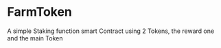 # FarmToken
A simple Staking function smart Contract using 2 Tokens, the reward one and the main Token
